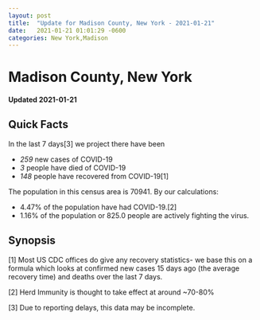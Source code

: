 ```yaml
---
layout: post
title:  "Update for Madison County, New York - 2021-01-21"
date:   2021-01-21 01:01:29 -0600
categories: New York,Madison
---
```


# Madison County, New York
#### Updated 2021-01-21

## Quick Facts

In the last 7 days[3] we project there have been
- *259* new cases of COVID-19
- *3* people have died of COVID-19
- *148* people have recovered from COVID-19[1]

The population in this census area is 70941. By our calculations:
- 4.47% of the population have had COVID-19.[2]
- 1.16% of the population or 825.0 people are actively fighting the virus.

## Synopsis




[1] Most US CDC offices do give any recovery statistics- we base this on a formula which looks at confirmed new cases
15 days ago (the average recovery time) and deaths over the last 7 days.

[2] Herd Immunity is thought to take effect at around ~70-80%

[3] Due to reporting delays, this data may be incomplete.
 
    